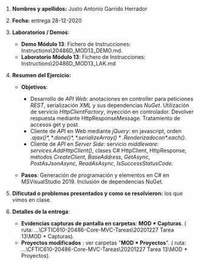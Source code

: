 1. **Nombres y apellidos:** Justo Antonio Garrido Herrador

2. **Fecha:** entrega 28-12-2020

3. **Laboratorios / Demos**: 
   
   - **Demo Módulo 13**: Fichero de Instrucciones: Instructions\20486D_MOD13_DEMO.md. 
   - **Laboratorio Módulo 13**: Fichero de Instrucciones: Instructions\20486D_MOD13_LAK.md
   
4. **Resumen del Ejercicio:**

   * **Objetivos**: 
      * Desarrollo de *API Web*: anotaciones en controller para peticiones *REST*, serialización *XML* y sus dependencias *NuGet*. Utilización de servicio *HttpClientFactory*, inyección en controlador. Devolver respuesta mediante HttpResponseMessage. Tratamiento de accesos get y post.
      * Cliente de *API* en Web mediante *jQuery*: en javascript, orden *$.ajax()*, *.done()*, *.serializeArray()*. Renderizado con *$.each()*.
      * Cliente de *API* en *Server Side*: servicio *middleware*: *services.AddHttpClient()*, clases C# HttpClient, HttpResponse, métodos *CreateClient*, *BaseAddress*, *GetAsync*, *PostAsJsonAsync*, *ReadAsAsync*, *IsSuccessStatusCode*.
      
   * **Pasos**:  Generación de programación y elementos en C# en MSVisualStudio 2019. Inclusión de dependencias NuGet. 
   
5. **Dificutad o problemas presentados y como se resolvieron:**  los que vimos en clase.

6. **Detalles de la entrega**:

   * **Evidencias capturas de pantalla en carpetas**: **MOD * Capturas**. ( ruta: ...\\CFTIC610-20486-Core-MVC-Tareas\20201227 Tarea 13\MOD * Capturas).

   + **Proyectos modificados** : ver carpetas "**MOD * Proyectos**". ( ruta: ...\CFTIC610-20486-Core-MVC-Tareas\20201227 Tarea 13\MOD * Proyectos).

